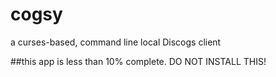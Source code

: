 # cogsy
a curses-based, command line local Discogs client

##this app is less than 10% complete. DO NOT INSTALL THIS!

